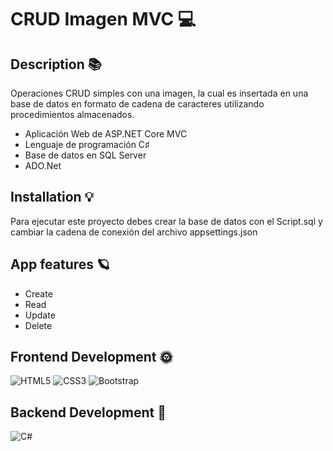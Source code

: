 # CRUD Imagen MVC 💻
## Description 📚
 Operaciones CRUD simples con una imagen, la cual es insertada en una base de datos en formato de cadena de caracteres utilizando procedimientos almacenados.

- Aplicación Web de ASP.NET Core MVC
- Lenguaje de programación C♯
- Base de datos en SQL Server
- ADO.Net 
## Installation 💡 
 Para ejecutar este proyecto debes crear la base de datos con el Script.sql y cambiar la cadena de conexión del archivo appsettings.json 
## App features 🪐
 - Create
- Read
- Update
- Delete 
## Frontend Development 🌞 
 ![HTML5](https://img.shields.io/badge/html5-%23E34F26.svg?style=for-the-badge&logo=html5&logoColor=white) ![CSS3](https://img.shields.io/badge/css3-%231572B6.svg?style=for-the-badge&logo=css3&logoColor=white) ![Bootstrap](https://img.shields.io/badge/bootstrap-%23563D7C.svg?style=for-the-badge&logo=bootstrap&logoColor=white) 
## Backend Development 🌚 
 ![C#](https://img.shields.io/badge/c%23-%23239120.svg?style=for-the-badge&logo=c-sharp&logoColor=white) 
 
